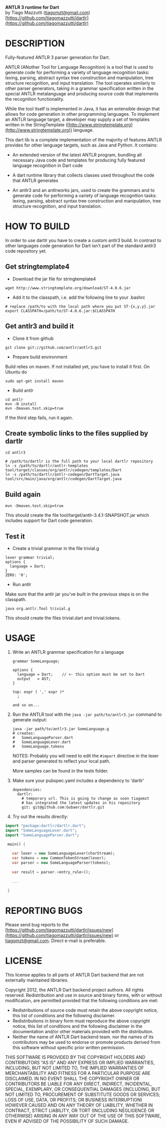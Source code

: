 **ANTLR 3 runtime for Dart**
  <br>by Tiago Mazzutti (tiagomzt@gmail.com)  
  [https://github.com/tiagomazzutti/dartlr](https://github.com/tiagomazzutti/dartlr)	

# DESCRIPTION

Fully-featured ANTLR 3 parser generation for Dart.

ANTLR (ANother Tool for Language Recognition) is a tool that is used to generate
code for performing a variety of language recognition tasks: lexing, parsing,
abstract syntax tree construction and manipulation, tree structure recognition,
and input translation. The tool operates similarly to other parser generators,
taking in a grammar specification written in the special ANTLR metalanguage and
producing source code that implements the recognition functionality.

While the tool itself is implemented in Java, it has an extensible design that
allows for code generation in other programming languages. To implement an
ANTLR language target, a developer may supply a set of templates written in the
StringTemplate ([http://www.stringtemplate.org](http://www.stringtemplate.org)) language.

This dart lib is a complete implementation of the majority of features
ANTLR provides for other language targets, such as Java and Python. It contains:

* An extended version of the latest ANTLR program, bundling all necessary
  Java code and templates for producing fully featured language recognition
  in Dart code

* A dart runtime library that collects classes used throughout the code that
  ANTLR generates
   
* An antlr3 and an antlrworks jars, used to create the grammars and to generate
  code for performing a variety of language recognition tasks: lexing, parsing,
  abstract syntax tree construction and manipulation, tree structure recognition,
  and input translation.


# HOW TO BUILD
In order to use dartlr you have to create a custom antlr3 build. In contrast to
other languages code generation for Dart isn't part of the standard antlr3 code
repository yet.

## Get stringtemplate4 
  * Download the jar file for stringtemplate4

  ```
  wget http://www.stringtemplate.org/download/ST-4.0.6.jar
  ```

  * Add it to the classpath, i.e. add the following line to your .bashrc

  ```
  # replace /path/to with the local path where you put ST-{x,y,y}.jar
  export CLASSPATH=/path/to/ST-4.0.6.jar:$CLASSPATH
  ```

## Get antlr3 and build it 
  * Clone it from github

  ``` 
  git clone git://github.com/antlr/antlr3.git
  ```

  * Prepare build environment 

  Build relies on maven. If not installed yet, you have to install it first. On Ubuntu do
  ```
  sudo apt-get install maven
  ```

  * Build antlr

  ```
  cd antlr 
  mvn -N install
  mvn -Dmaven.test.skip=true
  ```
  If the third step fails, run it again. 

## Create symbolic links to the files supplied by dartlr

   ```
   cd antlr3

   # /path/to/dartlr is the full path to your local dartlr repository 
   ln -s /path/to/dartlr/antlr-templates tool/target/classes/org/antlr/codegen/templates/Dart  
   ln -s /path/to/dartlr/antlr-codegen/DartTarget.java tool/src/main/java/org/antlr/codegen/DartTarget.java
   ```

## Build again

   ```
   mvn -Dmaven.test.skip=true
   ```    

This should create the file tool/target/antlr-3.4.1-SNAPSHOT.jar which includes support for
Dart code generation.

## Test it
  * Create a trivial grammar in the file trivial.g

  ```
  lexer grammar trivial;
  options {
    language = Dart;
  }
  ZERO: '0';
  ```
  
  * Run antlr

Make sure that the antlr jar you've built in the previous steps is on the classpath.
 
```
java org.antlr.Tool trivial.g
```
This should create the files trivial.dart and trivial.tokens.

# USAGE

1. Write an ANTLR grammar specification for a language

   ```
   grammar SomeLanguage;
   
   options {
     language = Dart;    // <- this option must be set to Dart
     output   = AST;
   }
   
   top: expr ( ',' expr )*
     ;
    
   and so on...
   ```

2. Run the ANTLR tool with the `java -jar path/to/antlr3.jar` command to 
   generate output:
   
   ```
   java -jar path/to/antlr3.jar SomeLanguage.g
   # creates:
   #   SomeLanguageParser.dart
   #   SomeLanguageLexer.dart
   #   SomeLanguage.tokens
   ```

   NOTES: Probably you will need to edit the `#import` directive in the 
	  lexer and parser generated to reflect your local path.
	 
	  More samples can be found in the tests folder.
	 
3. Make sure your pubspec.yaml includes a dependency to 'dartlr'

   ```
   dependencies:
   	 dartlr:
   	   # temporary url. This is going to change as soon tiagomzt
   	   # has integrated the latest updates in his repository 
   	   git: git@github.com:Gubaer/dartlr.git 	 
   ```	 

4. Try out the results directly:

 ```dart
 import "package:dartlr/dartlr.dart";
 import "SomeLanguageLexer.dart";
 import "SomeLanguageParser.dart";

  main() {
  
    var lexer = new SomeLanguageLexer(charStream);
    var tokens = new CommonTokenStream(lexer);
    var parser = new SomeLanguageParser(tokens);
  
    var result = parser.<entry_rule>();
    
    ...
    
  }
  ```

# REPORTING BUGS

Please send bug reports to the <br>
[https://github.com/tiagomazzutti/dartlr/issues/new](https://github.com/tiagomazzutti/dartlr/issues/new) or
tiagomzt@gmail.com.  Direct e-mail is preferable.

# LICENSE

This license applies to all parts of ANTLR Dart backend that are not 
externally maintained libraries. 

Copyright 2012, the ANTLR Dart backend project authors. All rights 
reserved. Redistribution and use in source and binary forms, with or 
without modification, are permitted provided that the following 
conditions are met:

  * Redistributions of source code must retain the above copyright
    notice, this list of conditions and the following disclaimer.
  * Redistributions in binary form must reproduce the above
    copyright notice, this list of conditions and the following
    disclaimer in the documentation and/or other materials provided
    with the distribution.
  * Neither the name of ANTLR Dart backend team. nor the names of its
    contributors may be used to endorse or promote products derived
    from this software without specific prior written permission.

THIS SOFTWARE IS PROVIDED BY THE COPYRIGHT HOLDERS AND CONTRIBUTORS
"AS IS" AND ANY EXPRESS OR IMPLIED WARRANTIES, INCLUDING, BUT NOT
LIMITED TO, THE IMPLIED WARRANTIES OF MERCHANTABILITY AND FITNESS FOR
A PARTICULAR PURPOSE ARE DISCLAIMED. IN NO EVENT SHALL THE COPYRIGHT
OWNER OR CONTRIBUTORS BE LIABLE FOR ANY DIRECT, INDIRECT, INCIDENTAL,
SPECIAL, EXEMPLARY, OR CONSEQUENTIAL DAMAGES (INCLUDING, BUT NOT
LIMITED TO, PROCUREMENT OF SUBSTITUTE GOODS OR SERVICES; LOSS OF USE,
DATA, OR PROFITS; OR BUSINESS INTERRUPTION) HOWEVER CAUSED AND ON ANY
THEORY OF LIABILITY, WHETHER IN CONTRACT, STRICT LIABILITY, OR TORT
(INCLUDING NEGLIGENCE OR OTHERWISE) ARISING IN ANY WAY OUT OF THE USE
OF THIS SOFTWARE, EVEN IF ADVISED OF THE POSSIBILITY OF SUCH DAMAGE.
